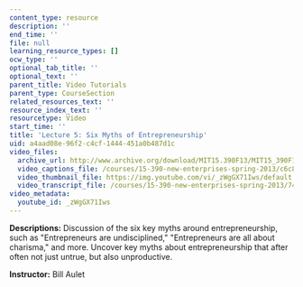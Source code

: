 ```yaml
---
content_type: resource
description: ''
end_time: ''
file: null
learning_resource_types: []
ocw_type: ''
optional_tab_title: ''
optional_text: ''
parent_title: Video Tutorials
parent_type: CourseSection
related_resources_text: ''
resource_index_text: ''
resourcetype: Video
start_time: ''
title: 'Lecture 5: Six Myths of Entrepreneurship'
uid: a4aad08e-96f2-c4cf-1444-451a0b487d1c
video_files:
  archive_url: http://www.archive.org/download/MIT15.390F13/MIT15_390F13_lec05_300k.mp4
  video_captions_file: /courses/15-390-new-enterprises-spring-2013/c6c80db9fe0357be8647cbb7effb7a8d_zWgGX71Iws.vtt
  video_thumbnail_file: https://img.youtube.com/vi/_zWgGX71Iws/default.jpg
  video_transcript_file: /courses/15-390-new-enterprises-spring-2013/74f1987f49dc8ba4e4cc2aba0a2da54c_zWgGX71Iws.pdf
video_metadata:
  youtube_id: _zWgGX71Iws
---
```


**Descriptions:** Discussion of the six key myths around entrepreneurship, such as "Entrepreneurs are undisciplined," "Entrepreneurs are all about charisma," and more. Uncover key myths about entrepreneurship that after often not just untrue, but also unproductive.

**Instructor:** Bill Aulet